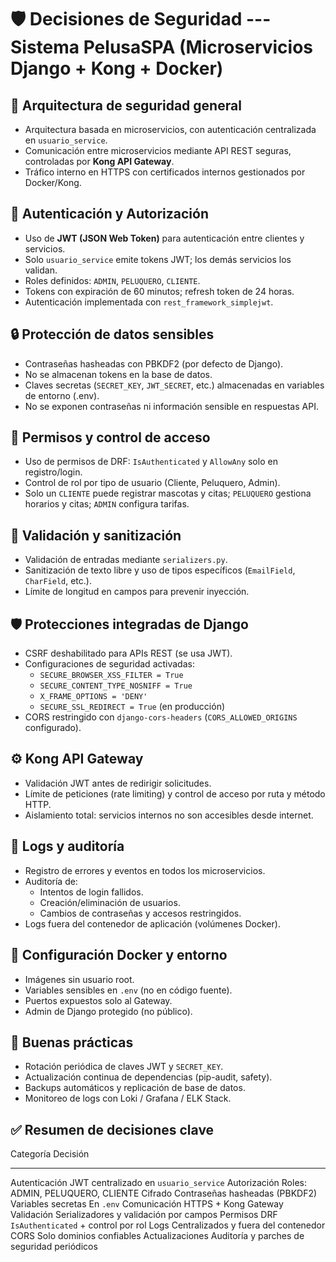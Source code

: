 # 🛡️ Decisiones de Seguridad --- Sistema PelusaSPA (Microservicios Django + Kong + Docker)

## 🧱 Arquitectura de seguridad general

-   Arquitectura basada en microservicios, con autenticación
    centralizada en `usuario_service`.
-   Comunicación entre microservicios mediante API REST seguras,
    controladas por **Kong API Gateway**.
-   Tráfico interno en HTTPS con certificados internos gestionados por
    Docker/Kong.

## 🔐 Autenticación y Autorización

-   Uso de **JWT (JSON Web Token)** para autenticación entre clientes y
    servicios.
-   Solo `usuario_service` emite tokens JWT; los demás servicios los
    validan.
-   Roles definidos: `ADMIN`, `PELUQUERO`, `CLIENTE`.
-   Tokens con expiración de 60 minutos; refresh token de 24 horas.
-   Autenticación implementada con `rest_framework_simplejwt`.

## 🔒 Protección de datos sensibles

-   Contraseñas hasheadas con PBKDF2 (por defecto de Django).
-   No se almacenan tokens en la base de datos.
-   Claves secretas (`SECRET_KEY`, `JWT_SECRET`, etc.) almacenadas en
    variables de entorno (.env).
-   No se exponen contraseñas ni información sensible en respuestas API.

## 🧠 Permisos y control de acceso

-   Uso de permisos de DRF: `IsAuthenticated` y `AllowAny` solo en
    registro/login.
-   Control de rol por tipo de usuario (Cliente, Peluquero, Admin).
-   Solo un `CLIENTE` puede registrar mascotas y citas; `PELUQUERO`
    gestiona horarios y citas; `ADMIN` configura tarifas.

## 🧰 Validación y sanitización

-   Validación de entradas mediante `serializers.py`.
-   Sanitización de texto libre y uso de tipos específicos
    (`EmailField`, `CharField`, etc.).
-   Límite de longitud en campos para prevenir inyección.

## 🛡️ Protecciones integradas de Django

-   CSRF deshabilitado para APIs REST (se usa JWT).
-   Configuraciones de seguridad activadas:
    -   `SECURE_BROWSER_XSS_FILTER = True`
    -   `SECURE_CONTENT_TYPE_NOSNIFF = True`
    -   `X_FRAME_OPTIONS = 'DENY'`
    -   `SECURE_SSL_REDIRECT = True` (en producción)
-   CORS restringido con `django-cors-headers` (`CORS_ALLOWED_ORIGINS`
    configurado).

## ⚙️ Kong API Gateway

-   Validación JWT antes de redirigir solicitudes.
-   Límite de peticiones (rate limiting) y control de acceso por ruta y
    método HTTP.
-   Aislamiento total: servicios internos no son accesibles desde
    internet.

## 🧾 Logs y auditoría

-   Registro de errores y eventos en todos los microservicios.
-   Auditoría de:
    -   Intentos de login fallidos.
    -   Creación/eliminación de usuarios.
    -   Cambios de contraseñas y accesos restringidos.
-   Logs fuera del contenedor de aplicación (volúmenes Docker).

## 🧩 Configuración Docker y entorno

-   Imágenes sin usuario root.
-   Variables sensibles en `.env` (no en código fuente).
-   Puertos expuestos solo al Gateway.
-   Admin de Django protegido (no público).

## 🔁 Buenas prácticas

-   Rotación periódica de claves JWT y `SECRET_KEY`.
-   Actualización continua de dependencias (pip-audit, safety).
-   Backups automáticos y replicación de base de datos.
-   Monitoreo de logs con Loki / Grafana / ELK Stack.

## ✅ Resumen de decisiones clave

  Categoría            Decisión
  -------------------- ---------------------------------------------
  Autenticación        JWT centralizado en `usuario_service`
  Autorización         Roles: ADMIN, PELUQUERO, CLIENTE
  Cifrado              Contraseñas hasheadas (PBKDF2)
  Variables secretas   En `.env`
  Comunicación         HTTPS + Kong Gateway
  Validación           Serializadores y validación por campos
  Permisos             DRF `IsAuthenticated` + control por rol
  Logs                 Centralizados y fuera del contenedor
  CORS                 Solo dominios confiables
  Actualizaciones      Auditoría y parches de seguridad periódicos
